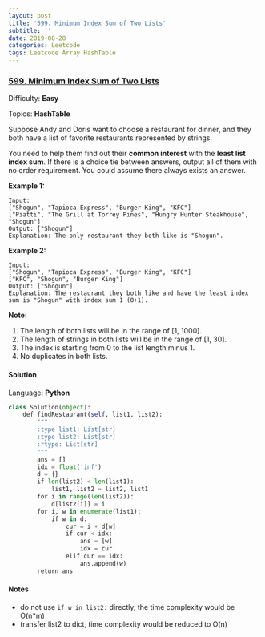 ```yaml
---
layout: post
title: '599. Minimum Index Sum of Two Lists'
subtitle: ''
date: 2019-08-28
categories: Leetcode
tags: Leetcode Array HashTable
---
```

### [599\. Minimum Index Sum of Two Lists](https://leetcode.com/problems/minimum-index-sum-of-two-lists/)

Difficulty: **Easy**

Topics: **HashTable**

Suppose Andy and Doris want to choose a restaurant for dinner, and they both have a list of favorite restaurants represented by strings.

You need to help them find out their **common interest** with the **least list index sum**. If there is a choice tie between answers, output all of them with no order requirement. You could assume there always exists an answer.

**Example 1:**  

```
Input:
["Shogun", "Tapioca Express", "Burger King", "KFC"]
["Piatti", "The Grill at Torrey Pines", "Hungry Hunter Steakhouse", "Shogun"]
Output: ["Shogun"]
Explanation: The only restaurant they both like is "Shogun".
```

**Example 2:**  

```
Input:
["Shogun", "Tapioca Express", "Burger King", "KFC"]
["KFC", "Shogun", "Burger King"]
Output: ["Shogun"]
Explanation: The restaurant they both like and have the least index sum is "Shogun" with index sum 1 (0+1).
```

**Note:**  

1.  The length of both lists will be in the range of [1, 1000].
2.  The length of strings in both lists will be in the range of [1, 30].
3.  The index is starting from 0 to the list length minus 1.
4.  No duplicates in both lists.


#### Solution

Language: **Python**

```python
class Solution(object):
    def findRestaurant(self, list1, list2):
        """
        :type list1: List[str]
        :type list2: List[str]
        :rtype: List[str]
        """
        ans = []
        idx = float('inf')
        d = {}
        if len(list2) < len(list1):
            list1, list2 = list2, list1
        for i in range(len(list2)):
            d[list2[i]] = i
        for i, w in enumerate(list1):
            if w in d:
                cur = i + d[w]
                if cur < idx:
                    ans = [w]
                    idx = cur
                elif cur == idx:
                    ans.append(w)
        return ans
```
#### Notes
- do not use `if w in list2:` directly, the time complexity would be O(n*m)
- transfer list2 to dict, time complexity would be reduced to O(n)
